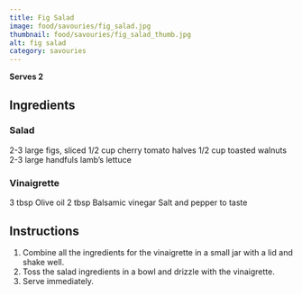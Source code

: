 ```yaml
---
title: Fig Salad
image: food/savouries/fig_salad.jpg
thumbnail: food/savouries/fig_salad_thumb.jpg
alt: fig salad
category: savouries
---
```


**Serves 2**

## Ingredients

### Salad

2-3 large figs, sliced
1/2 cup cherry tomato halves
1/2 cup toasted walnuts
2-3 large handfuls lamb’s lettuce

### Vinaigrette

3 tbsp Olive oil
2 tbsp Balsamic vinegar
Salt and pepper to taste

## Instructions

1. Combine all the ingredients for the vinaigrette in a small jar with a lid and shake well.
1. Toss the salad ingredients in a bowl and drizzle with the vinaigrette.
1. Serve immediately.

